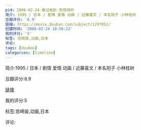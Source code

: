 ```yaml
---
pid: 2008-02-24-看过电影-侧耳倾听
简介: 1995 / 日本 / 剧情 爱情 动画 / 近藤喜文 / 本名阳子 小林桂树
豆瓣评分: '8.9'
链接: https://movie.douban.com/subject/1297052/
创建时间: '2008-02-24 10:56:22'
我的评分: '5'
标签: 宫崎骏,动画,日本
评论:
tags: [douban]
categories: [timeline]
---
```

简介:1995 / 日本 / 剧情 爱情 动画 / 近藤喜文 / 本名阳子 小林桂树

豆瓣评分:8.9

[链接](https://movie.douban.com/subject/1297052/)

我的评分:5

标签:宫崎骏,动画,日本

评论:

